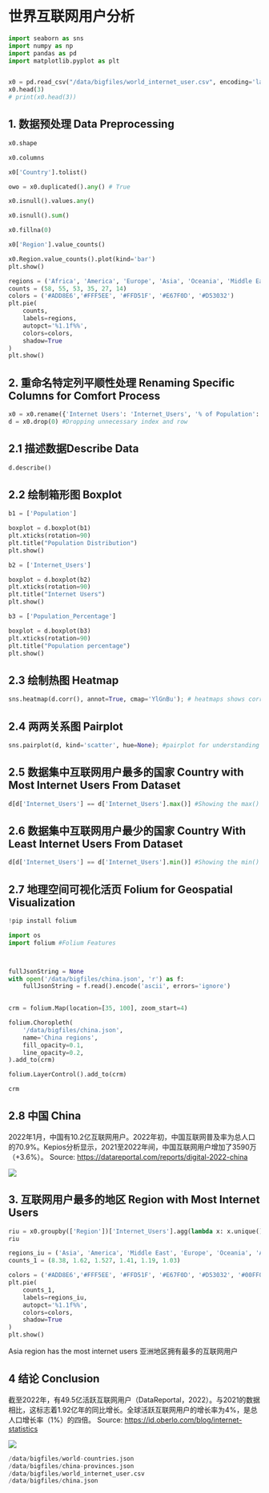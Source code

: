# 世界互联网用户分析


```python
import seaborn as sns
import numpy as np
import pandas as pd
import matplotlib.pyplot as plt


x0 = pd.read_csv("/data/bigfiles/world_internet_user.csv", encoding='latin-1')
x0.head(3)
# print(x0.head(3))
```

## 1. 数据预处理 Data Preprocessing


```python
x0.shape
```


```python
x0.columns

```


```python
x0['Country'].tolist()
```


```python
owo = x0.duplicated().any() # True
```


```python
x0.isnull().values.any()
```


```python
x0.isnull().sum()
```


```python
x0.fillna(0)
```


```python
x0['Region'].value_counts()
```


```python
x0.Region.value_counts().plot(kind='bar')
plt.show()
```


```python
regions = ('Africa', 'America', 'Europe', 'Asia', 'Oceania', 'Middle East')
counts = (58, 55, 53, 35, 27, 14)
colors = ('#ADD8E6','#FFF5EE', '#FFD51F', '#E67F0D', '#D53032')
plt.pie(
    counts,
    labels=regions,
    autopct='%1.1f%%',
    colors=colors,
    shadow=True
) 
plt.show()
```

## 2. 重命名特定列平顺性处理 Renaming Specific Columns for Comfort Process


```python
x0 = x0.rename({'Internet Users': 'Internet_Users', '% of Population':'Population_Percentage'}, axis=1)
d = x0.drop(0) #Dropping unnecessary index and row
```

## 2.1 描述数据Describe Data


```python
d.describe()
```

## 2.2 绘制箱形图 Boxplot


```python
b1 = ['Population']

boxplot = d.boxplot(b1)  
plt.xticks(rotation=90)
plt.title("Population Distribution")
plt.show()
```


```python
b2 = ['Internet_Users']

boxplot = d.boxplot(b2)  
plt.xticks(rotation=90)
plt.title("Internet Users")
plt.show()
```


```python
b3 = ['Population_Percentage']

boxplot = d.boxplot(b3)  
plt.xticks(rotation=90)
plt.title("Population percentage")
plt.show()
```

## 2.3 绘制热图 Heatmap


```python
sns.heatmap(d.corr(), annot=True, cmap='YlGnBu'); # heatmaps shows correlation between numerical data
```

## 2.4 两两关系图 Pairplot


```python
sns.pairplot(d, kind='scatter', hue=None); #pairplot for understanding distribution and correlation
```

## 2.5 数据集中互联网用户最多的国家 Country with Most Internet Users From Dataset


```python
d[d['Internet_Users'] == d['Internet_Users'].max()] #Showing the max() result
```

## 2.6 数据集中互联网用户最少的国家 Country With Least Internet Users From Dataset


```python
d[d['Internet_Users'] == d['Internet_Users'].min()] #Showing the min() result
```

## 2.7  地理空间可视化活页 Folium for Geospatial Visualization


```python
!pip install folium
```


```python
import os
import folium #Folium Features



fullJsonString = None
with open('/data/bigfiles/china.json', 'r') as f:
    fullJsonString = f.read().encode('ascii', errors='ignore')
    

crm = folium.Map(location=[35, 100], zoom_start=4)

folium.Choropleth(
    '/data/bigfiles/china.json',
    name='China regions',
    fill_opacity=0.1,
    line_opacity=0.2,
).add_to(crm)

folium.LayerControl().add_to(crm)

crm
```

## 2.8 中国 China 

2022年1月，中国有10.2亿互联网用户。2022年初，中国互联网普及率为总人口的70.9%。Kepios分析显示，2021至2022年间，中国互联网用户增加了3590万（+3.6%）。
Source: https://datareportal.com/reports/digital-2022-china

![](./数据集/image%20(1).png)

## 3. 互联网用户最多的地区 Region with Most Internet Users


```python
riu = x0.groupby(['Region'])['Internet_Users'].agg(lambda x: x.unique().sum()/x.nunique())
riu
```


```python
regions_iu = ('Asia', 'America', 'Middle East', 'Europe', 'Oceania', 'Africa')
counts_1 = (8.38, 1.62, 1.527, 1.41, 1.19, 1.03)

colors = ('#ADD8E6','#FFF5EE', '#FFD51F', '#E67F0D', '#D53032', '#00FF00')
plt.pie(
    counts_1,
    labels=regions_iu,
    autopct='%1.1f%%',
    colors=colors,
    shadow=True
) 
plt.show()
```

Asia region has the most internet users
亚洲地区拥有最多的互联网用户


## 4 结论 Conclusion

截至2022年，有49.5亿活跃互联网用户（DataReportal，2022）。与2021的数据相比，这标志着1.92亿年的同比增长。全球活跃互联网用户的增长率为4%，是总人口增长率（1%）的四倍。
Source: https://id.oberlo.com/blog/internet-statistics

![](./数据集/image.png)

```python
/data/bigfiles/world-countries.json
/data/bigfiles/china-provinces.json
/data/bigfiles/world_internet_user.csv
/data/bigfiles/china.json

```
